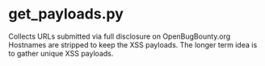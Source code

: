 # get_payloads.py

Collects URLs submitted via full disclosure on OpenBugBounty.org
Hostnames are stripped to keep the XSS payloads.
The longer term idea is to gather unique XSS payloads. 
